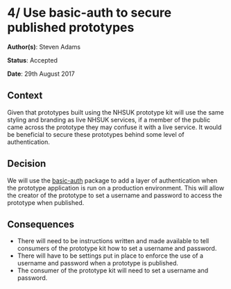 # 4/ Use basic-auth to secure published prototypes
**Author(s)**: Steven Adams

**Status**: Accepted

**Date**: 29th August 2017

## Context
Given that prototypes built using the NHSUK prototype kit will use the same styling and branding as live NHSUK services, if a member of the public came across the prototype they may confuse it with a live service. It would be beneficial to secure these prototypes behind some level of authentication.

## Decision
We will use the [basic-auth](https://www.npmjs.com/package/basic-auth) package to add a layer of authentication when the prototype application is run on a production environment. This will allow the creator of the prototype to set a username and password to access the prototype when published.

## Consequences
  * There will need to be instructions written and made available to tell consumers of the prototype kit how to set a username and password.
  * There will have to be settings put in place to enforce the use of a username and password when a prototype is published.
  * The consumer of the prototype kit will need to set a username and password.

